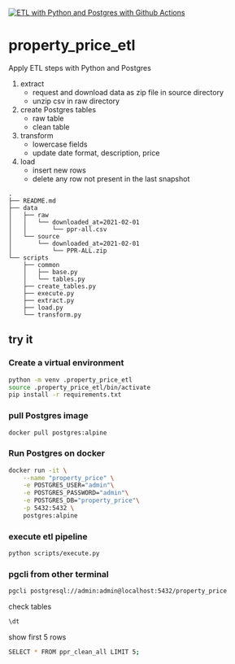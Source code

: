 [![ETL with Python and Postgres with Github Actions](https://github.com/Mostafa-Elseidy/property_price_etl/actions/workflows/main.yml/badge.svg)](https://github.com/Mostafa-Elseidy/property_price_etl/actions/workflows/main.yml)

# property_price_etl
Apply ETL steps with Python and Postgres
1. extract
    - request and download data as zip file in source directory
    - unzip csv in raw directory
2. create Postgres tables
    - raw table
    - clean table
3. transform
    - lowercase fields
    - update date format, description, price 
4. load
    - insert new rows
    - delete any row not present in the last snapshot

```
.
├── README.md
├── data
│   ├── raw
│   │   └── downloaded_at=2021-02-01
│   │       └── ppr-all.csv
│   └── source
│       └── downloaded_at=2021-02-01
│           └── PPR-ALL.zip
└── scripts
    ├── common
    │   ├── base.py
    │   └── tables.py
    ├── create_tables.py
    ├── execute.py
    ├── extract.py
    ├── load.py
    └── transform.py
```

## try it
### Create a virtual environment
```sh
python -m venv .property_price_etl
source .property_price_etl/bin/activate
pip install -r requirements.txt
```
### pull Postgres image
```sh
docker pull postgres:alpine
```
### Run Postgres on docker
```sh
docker run -it \
    --name "property_price" \
    -e POSTGRES_USER="admin"\
    -e POSTGRES_PASSWORD="admin"\
    -e POSTGRES_DB="property_price"\
    -p 5432:5432 \
    postgres:alpine
```
### execute etl pipeline
```sh
python scripts/execute.py
```

### pgcli from other terminal
```sh
pgcli postgresql://admin:admin@localhost:5432/property_price
```
check tables
```sh
\dt
```
show first 5 rows
```sh
SELECT * FROM ppr_clean_all LIMIT 5;
```
